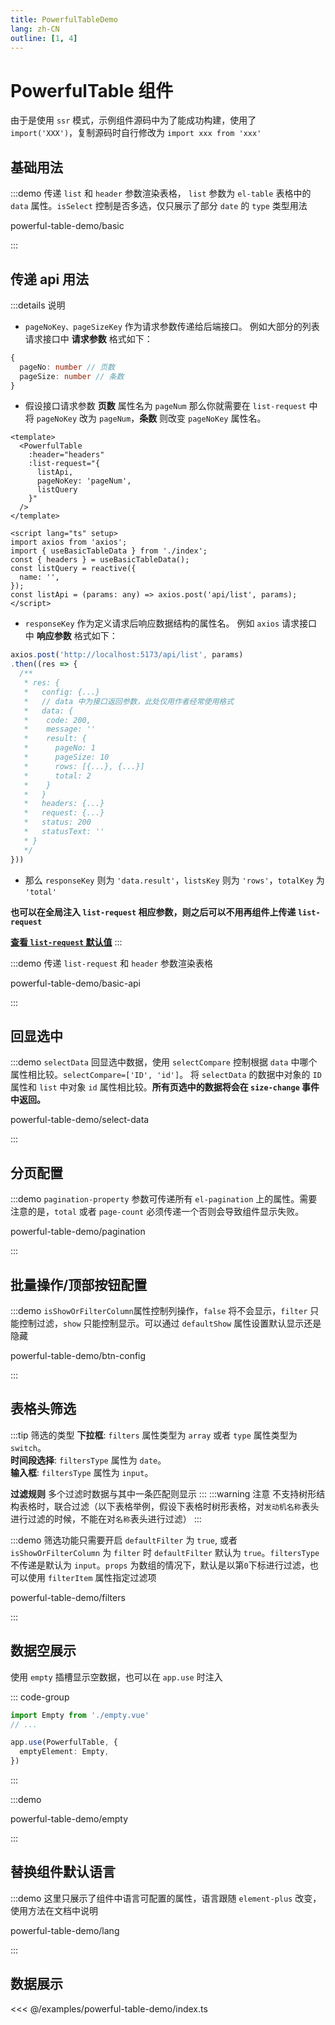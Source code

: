 ```yaml
---
title: PowerfulTableDemo
lang: zh-CN
outline: [1, 4]
---
```


# PowerfulTable 组件
由于是使用 `ssr` 模式，示例组件源码中为了能成功构建，使用了 `import('XXX')`，复制源码时自行修改为 `import xxx from 'xxx'`
## 基础用法

:::demo 传递 `list` 和 `header` 参数渲染表格， `list` 参数为 `el-table` 表格中的 `data` 属性。`isSelect` 控制是否多选，仅只展示了部分 `date` 的 `type` 类型用法

powerful-table-demo/basic

:::

## 传递 api 用法
:::details 说明
- `pageNoKey、pageSizeKey` 作为请求参数传递给后端接口。
例如大部分的列表请求接口中 **请求参数** 格式如下：
``` ts
{
  pageNo: number // 页数
  pageSize: number // 条数
}
```
- 假设接口请求参数 **页数** 属性名为 `pageNum` 那么你就需要在 `list-request` 中将 `pageNoKey` 改为 `pageNum`，**条数** 则改变 `pageNoKey` 属性名。
``` vue
<template>
  <PowerfulTable
    :header="headers"
    :list-request="{
      listApi,
      pageNoKey: 'pageNum',
      listQuery
    }"
  />
</template>

<script lang="ts" setup>
import axios from 'axios';
import { useBasicTableData } from './index';
const { headers } = useBasicTableData();
const listQuery = reactive({
  name: '',
});
const listApi = (params: any) => axios.post('api/list', params);
</script>
```

- `responseKey` 作为定义请求后响应数据结构的属性名。
例如 `axios` 请求接口中 **响应参数** 格式如下：
``` ts
axios.post('http://localhost:5173/api/list', params)
.then((res => {
  /**
   * res: {
   *   config: {...}
   *   // data 中为接口返回参数，此处仅用作者经常使用格式
   *   data: {
   *    code: 200,
   *    message: ''
   *    result: {
   *      pageNo: 1
   *      pageSize: 10
   *      rows: [{...}, {...}]
   *      total: 2
   *    }
   *   }
   *   headers: {...}
   *   request: {...}
   *   status: 200
   *   statusText: ''
   * }
   */
}))
```
- 那么 `responseKey` 则为 `'data.result'`，`listsKey` 则为 `'rows'`，`totalKey` 为 `'total'`

**也可以在全局注入 `list-request` 相应参数，则之后可以不用再组件上传递 `list-request`**

[**查看 `list-request` 默认值**](https://peng-xiao-shuai.github.io/vite-vue-admin-docs/zh-CN/component/powerful-table-doc.html#listrequest)
:::

:::demo 传递 `list-request` 和 `header` 参数渲染表格

powerful-table-demo/basic-api

:::

## 回显选中
:::demo `selectData` 回显选中数据，使用 `selectCompare` 控制根据 `data` 中哪个属性相比较。`selectCompare=['ID', 'id']`。 将 `selectData` 的数据中对象的 `ID` 属性和 `list` 中对象 `id` 属性相比较。**所有页选中的数据将会在 `size-change` 事件中返回。**

powerful-table-demo/select-data

:::

## 分页配置
:::demo `pagination-property` 参数可传递所有 `el-pagination` 上的属性。需要注意的是，`total` 或者 `page-count` 必须传递一个否则会导致组件显示失败。

powerful-table-demo/pagination

:::

## 批量操作/顶部按钮配置
:::demo `isShowOrFilterColumn`属性控制列操作，`false` 将不会显示，`filter` 只能控制过滤，`show` 只能控制显示。可以通过 `defaultShow` 属性设置默认显示还是隐藏

powerful-table-demo/btn-config

:::

## 表格头筛选
:::tip 筛选的类型
**下拉框**: `filters` 属性类型为 `array` 或者 `type` 属性类型为 `switch`。<br/>
**时间段选择**: `filtersType` 属性为 `date`。<br/>
**输入框**: `filtersType` 属性为 `input`。

**过滤规则**
多个过滤时数据与其中一条匹配则显示
:::
:::warning 注意
不支持树形结构表格时，联合过滤（以下表格举例，假设下表格时树形表格，对`发动机名称`表头进行过滤的时候，不能在对`名称`表头进行过滤）
:::


:::demo 筛选功能只需要开启 `defaultFilter` 为 `true`, 或者 `isShowOrFilterColumn` 为 `filter` 时 `defaultFilter` 默认为 `true`。`filtersType` 不传递是默认为 `input`。`props` 为数组的情况下，默认是以第`0`下标进行过滤，也可以使用 `filterItem` 属性指定过滤项

powerful-table-demo/filters

:::

## 数据空展示

使用 `empty` 插槽显示空数据，也可以在 `app.use` 时注入

::: code-group
``` ts [main.ts]
import Empty from './empty.vue'
// ...

app.use(PowerfulTable, {
  emptyElement: Empty,
})
```
:::

:::demo

powerful-table-demo/empty

:::

## 替换组件默认语言
:::demo 这里只展示了组件中语言可配置的属性，语言跟随 `element-plus` 改变，使用方法在文档中说明

powerful-table-demo/lang

:::

## 数据展示
<<< @/examples/powerful-table-demo/index.ts

